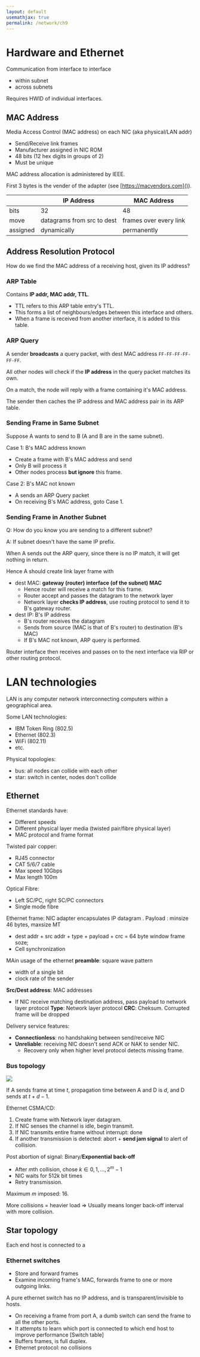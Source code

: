 ```yaml
---
layout: default
usemathjax: true
permalink: /network/ch9
---
```


# Hardware and Ethernet

Communication from interface to interface
- within subnet
- across subnets

Requires HWID of individual interfaces.

## MAC Address

Media Access Control (MAC address) on each NIC (aka physical/LAN addr)
- Send/Receive link frames
- Manufacturer assigned in NIC ROM
- 48 bits (12 hex digits in groups of 2)
- Must be unique

MAC address allocation is administered by IEEE. 

First 3 bytes is the vender of the adapter (see [https://macvendors.com]()).

|   | IP Address | MAC Address |
| - | ---------- | ----------- |
| bits | 32  | 48 |
| move | datagrams from src to dest  | frames over every link |
| assigned | dynamically | permanently |

## Address Resolution Protocol

How do we find the MAC address of a receiving host, given its IP address?

### ARP Table

Contains **IP addr, MAC addr, TTL**. 
- TTL refers to this ARP table entry's TTL.
- This forms a list of neighbours/edges between this interface and others.
- When a frame is received  from another interface, it is added to this table.

### ARP Query

A sender **broadcasts** a query packet, with dest MAC address `FF-FF-FF-FF-FF-FF`.

All other nodes will check if the **IP address** in the query packet matches its own.

On a match, the node will reply with a frame containing it's MAC address.

The sender then caches the IP address and MAC address pair in its ARP table.

### Sending Frame in Same Subnet

Suppose A wants to send to B (A and B are in the same subnet).

Case 1: B's MAC address known
- Create a frame with B's MAC address and send
- Only B will process it
- Other nodes process **but ignore** this frame.

Case 2: B's MAC not known
- A sends an ARP Query packet
- On receiving B's MAC address, goto Case 1.

### Sending Frame in Another Subnet

Q: How do you know you are sending to a different subnet?

A: If subnet doesn't have the same IP prefix.

When A sends out the ARP query, since there is no IP match, it will get nothing in return.

Hence A should create link layer frame with 
- dest MAC: **gateway (router) interface (of the subnet) MAC**
  - Hence router will receive a match for this frame.
  - Router accept and passes the datagram to the network layer
  - Network layer **checks IP address**, use routing protocol to send it to B's gateway router.
- dest IP: B's IP address
  - B's router receives the datagram
  - Sends from source (MAC is that of B's router) to destination (B's MAC)
  - If B's MAC not known, ARP query is performed.

Router interface then receives and passes on to the next interface via RIP or other routing protocol.

# LAN technologies

LAN is any computer network interconnecting computers within a geographical area.

Some LAN technologies:
- IBM Token Ring (802.5)
- Ethernet (802.3)
- WiFi (802.11)
- etc.

Physical topologies:
- bus: all nodes can collide with each other
- star: switch in center, nodes don't collide

## Ethernet

Ethernet standards have:
- Different speeds
- Different physical layer media (twisted pair/fibre physical layer)
- MAC protocol and frame format

Twisted pair copper:
- RJ45 connector
- CAT 5/6/7 cable
- Max speed 10Gbps
- Max length 100m

Optical Fibre:
- Left SC/PC, right SC/PC connectors
- Single mode fibre

Ethernet frame:
NIC adapter  encapsulates IP datagram   .
Payload : minsize 46 bytes, maxsize  MT
- dest addr + src addr + type + payload + crc = 64 byte window frame soze;
- Cell synchronization

MAin usage of the  ethernet **preamble**: square wave pattern
- width of a single bit
- clock rate of the sender

**Src/Dest address**: MAC addresses
- If NIC receive matching destination address, pass payload to network layer protocol
**Type**: Network layer protocol
**CRC**: Cheksum. Corrupted frame will be dropped

Delivery service features:
- **Connectionless**: no handshaking between send/receive NIC
- **Unreliable**: receiving NIC doesn't send ACK or NAK to sender NIC.
  - Recovery only when higher level protocol detects missing frame.

### Bus topology

![](/notes-blog/assets/img/network/bus_ethernet.png)

If A sends frame at time $t$, propagation time between A and D is $d$,
and D sends at $t + d - 1$.

Ethernet CSMA/CD:
1. Create frame with Network layer datagram.
2. If NIC senses the channel is idle, begin transmit.
3. If NIC transmits entire frame without interrupt: done
4. If another transmission is detected: abort + **send jam signal** to alert of collision.

Post abortion of signal: Binary/**Exponential back-off**
- After $m$th collision, chose $k \in {0, 1, \dots, 2^m - 1}$
- NIC waits for $512k$ bit times
- Retry transmission.

Maximum $m$ imposed: 16.

More collisions = heavier load $\Rightarrow$ 
Usually means longer back-off interval with more collision.

## Star topology

Each end host is connected to a 

### Ethernet switches

- Store and forward frames
- Examine incoming frame's MAC, forwards frame to one or more outgoing links.

A pure ethernet switch has no IP address, and is transparent/invisible to hosts.

- On receiving a frame from port A, a dumb switch can send the frame to all the other ports.
- It attempts to learn which port is connected to which end host to improve performance [Switch table]
- Buffers frames, is full duplex.
- Ethernet protocol: no collisions
